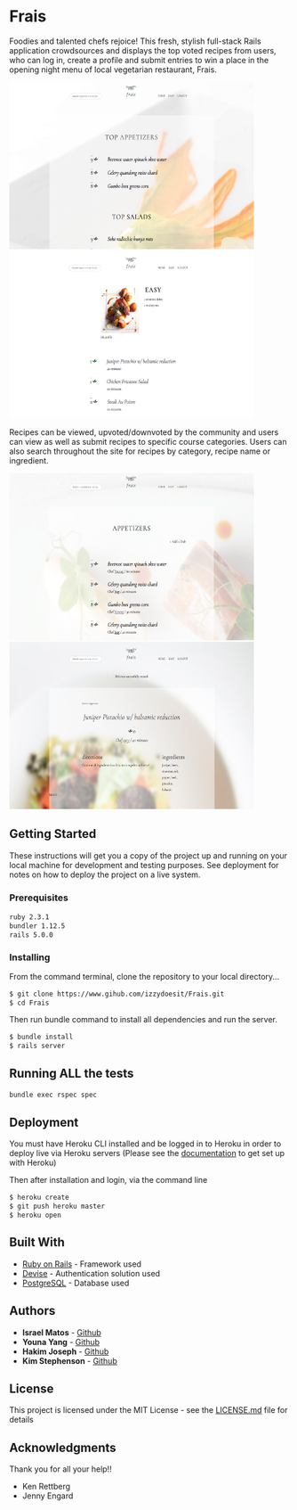 # Frais

Foodies and talented chefs rejoice! This fresh, stylish full-stack Rails application crowdsources and displays the top voted recipes from users, who can log in, create a profile and submit entries to win a place in the opening night menu of local vegetarian restaurant, Frais.  

<img src="app/assets/images/FraisHomepage.png" width="440" height="300" /> <img src="app/assets/images/FraisUserProfile.png" width="440" height="300" />

Recipes can be viewed, upvoted/downvoted by the community and users can view as well as submit recipes to specific course categories. Users can also search throughout the site for recipes by category, recipe name or ingredient.  

<img src="app/assets/images/FraisCategory.png" width="440" height="300" /> <img src="app/assets/images/FraisDish.png" width="440" height="300" /> 

## Getting Started

These instructions will get you a copy of the project up and running on your local machine for development and testing purposes. See deployment for notes on how to deploy the project on a live system.

### Prerequisites

```
ruby 2.3.1
bundler 1.12.5
rails 5.0.0
```

### Installing
From the command terminal, clone the repository to your local directory...
```
$ git clone https://www.gihub.com/izzydoesit/Frais.git
$ cd Frais
```

Then run bundle command to install all dependencies and run the server.  

```
$ bundle install
$ rails server
```


## Running ALL the tests

```
bundle exec rspec spec
```

## Deployment

You must have Heroku CLI installed and be logged in to Heroku in order to deploy live via Heroku servers
(Please see the [documentation](https://devcenter.heroku.com) to get set up with Heroku)

Then after installation and login, via the command line
```
$ heroku create
$ git push heroku master
$ heroku open
```

## Built With

* [Ruby on Rails](http://api.rubyonrails.org/) -  Framework used
* [Devise](https://github.com/plataformatec/devise) - Authentication solution used
* [PostgreSQL](https://www.postgresql.org/docs/) - Database used

## Authors

* **Israel Matos** - [Github](https://github.com/everysum1)
* **Youna Yang** - [Github](https://github.com/y0una)
* **Hakim Joseph** - [Github](https://github.com/HakimJoseph)
* **Kim Stephenson** - [Github](https://github.com/kimstephenson)

## License

This project is licensed under the MIT License - see the [LICENSE.md](LICENSE.md) file for details

## Acknowledgments

Thank you for all your help!!
* Ken Rettberg
* Jenny Engard
